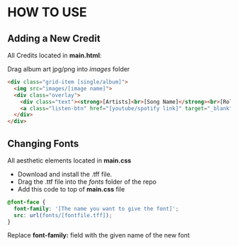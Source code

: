 
# HOW TO USE

## Adding a New Credit

All Credits located in **main.html**:

Drag album art jpg/png into *images* folder
```html
<div class="grid-item [single/album]">
  <img src="images/[image name]">
  <div class="overlay">
    <div class="text"><strong>[Artists]<br>[Song Name]</strong><br>[Role(s)]</div>
    <a class="listen-btn" href="[youtube/spotify link]" target="_blank">Listen <i class="fa [fa-spotify][fa-youtube-play]"></i></a>
  </div>
</div>
```

## Changing Fonts

All aesthetic elements located in **main.css**

- Download and install the .tff file.
- Drag the .ttf file into the *fonts* folder of the repo
- Add this code to top of **main.css** file
  
```css
@font-face {
  font-family: '[The name you want to give the font]';
  src: url(fonts/[fontfile.tff]);
}
```

Replace **font-family:** field with the given name of the new font






